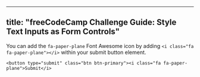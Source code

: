 
---
title: "freeCodeCamp Challenge Guide: Style Text Inputs as Form Controls"
---

You can add the `fa-paper-plane` Font Awesome icon by adding `<i class="fa fa-paper-plane"></i>` within your submit button element.

    <button type="submit" class="btn btn-primary"><i class="fa fa-paper-plane">Submit</i>
